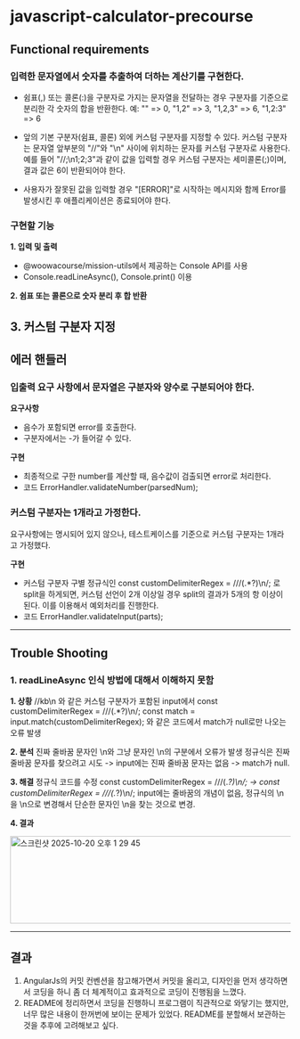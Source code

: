 # javascript-calculator-precourse

## Functional requirements

### 입력한 문자열에서 숫자를 추출하여 더하는 계산기를 구현한다.
- 쉼표(,) 또는 콜론(:)을 구분자로 가지는 문자열을 전달하는 경우 구분자를 기준으로 분리한 각 숫자의 합을 반환한다.
예: "" => 0, "1,2" => 3, "1,2,3" => 6, "1,2:3" => 6

- 앞의 기본 구분자(쉼표, 콜론) 외에 커스텀 구분자를 지정할 수 있다. 커스텀 구분자는 문자열 앞부분의 "//"와 "\n" 사이에 위치하는 문자를 커스텀 구분자로 사용한다.
예를 들어 "//;\n1;2;3"과 같이 값을 입력할 경우 커스텀 구분자는 세미콜론(;)이며, 결과 값은 6이 반환되어야 한다.

- 사용자가 잘못된 값을 입력할 경우 "[ERROR]"로 시작하는 메시지와 함께 Error를 발생시킨 후 애플리케이션은 종료되어야 한다.

### 구현할 기능
**1. 입력 및 출력**
- @woowacourse/mission-utils에서 제공하는 Console API를 사용
- Console.readLineAsync(), Console.print() 이용

**2. 쉼표 또는 콜론으로 숫자 분리 후 합 반환**

**3. 커스텀 구분자 지정**
---

## 에러 핸들러
### 입출력 요구 사항에서 문자열은 구분자와 양수로 구분되어야 한다.
**요구사항**
- 음수가 포함되면 error를 호출한다.
- 구분자에서는 -가 들어갈 수 있다.

**구현**
- 최종적으로 구한 number를 계산할 때, 음수값이 검출되면 error로 처리한다.
- 코드
  ErrorHandler.validateNumber(parsedNum);

### 커스텀 구분자는 1개라고 가정한다.
요구사항에는 명시되어 있지 않으나, 테스트케이스를 기준으로 커스텀 구분자는 1개라고 가정했다.

**구현**
- 커스텀 구분자 구별 정규식인 const customDelimiterRegex = /\/\/(.*?)\\n/; 로 split을 하게되면, 커스텀 선언이 2개 이상일 경우
  split의 결과가 5개의 항 이상이 된다. 이를 이용해서 예외처리를 진행한다.
- 코드
  ErrorHandler.validateInput(parts);

---

## Trouble Shooting
### 1. readLineAsync 인식 방법에 대해서 이해하지 못함
**1. 상황**
//kb\n 와 같은 커스텀 구분자가 포함된 input에서
  const customDelimiterRegex = /\/\/(.*?)\n/;
  const match = input.match(customDelimiterRegex);
와 같은 코드에서 match가 null로만 나오는 오류 발생

**2. 분석**
진짜 줄바꿈 문자인 \\n와 그냥 문자인 \n의 구분에서 오류가 발생
정규식은 진짜 줄바꿈 문자를 찾으려고 시도 -> input에는 진짜 줄바꿈 문자는 없음 -> match가 null.

**3. 해결**
정규식 코드를 수정
  const customDelimiterRegex = /\/\/(.*?)\n/; -> const customDelimiterRegex = /\/\/(.*?)\\n/;
input에는 줄바꿈의 개념이 없음, 정규식의 \n을 \\n으로 변경해서 단순한 문자인 \n을 찾는 것으로 변경.

**4. 결과**

<img width="764" height="157" alt="스크린샷 2025-10-20 오후 1 29 45" src="https://github.com/user-attachments/assets/d029f9bc-b085-4b08-b814-cc215b206262" />

---

## 결과 

1. AngularJs의 커밋 컨벤션을 참고해가면서 커밋을 올리고, 디자인을 먼저 생각하면서 코딩을 하니 좀 더 체계적이고 효과적으로 코딩이 진행됨을 느꼈다.
2. README에 정리하면서 코딩을 진행하니 프로그램이 직관적으로 와닿기는 했지만, 너무 많은 내용이 한꺼번에 보이는 문제가 있었다. README를 분할해서 보관하는 것을 추후에 고려해보고 싶다.


